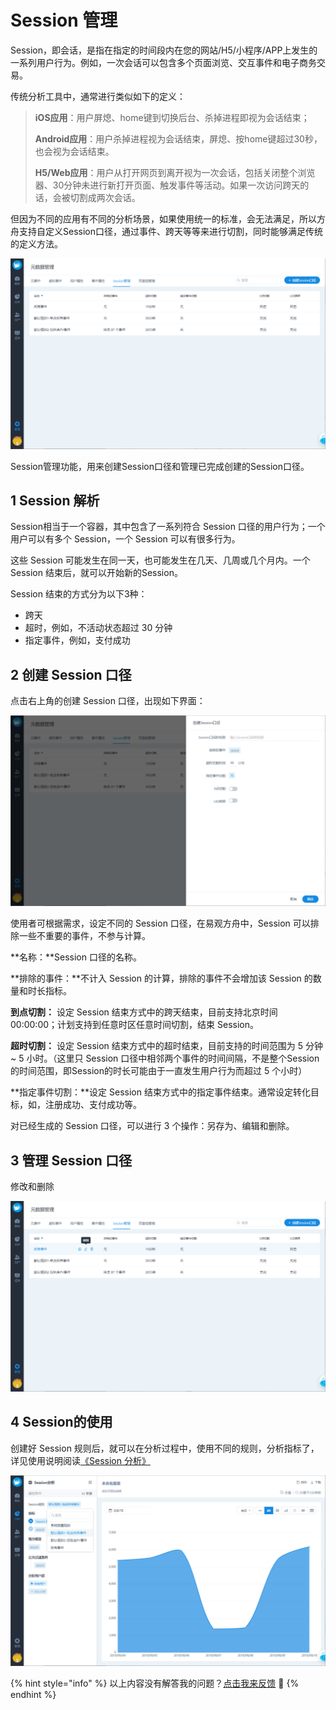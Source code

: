 # Session 管理

Session，即会话，是指在指定的时间段内在您的网站/H5/小程序/APP上发生的一系列用户行为。例如，一次会话可以包含多个页面浏览、交互事件和电子商务交易。

传统分析工具中，通常进行类似如下的定义：

> **iOS应用**：用户屏熄、home键到切换后台、杀掉进程即视为会话结束；
>
> **Android应用**：用户杀掉进程视为会话结束，屏熄、按home键超过30秒，也会视为会话结束。
>
> **H5/Web应用**：用户从打开网页到离开视为一次会话，包括关闭整个浏览器、30分钟未进行新打开页面、触发事件等活动。如果一次访问跨天的话，会被切割成两次会话。

但因为不同的应用有不同的分析场景，如果使用统一的标准，会无法满足，所以方舟支持自定义Session口径，通过事件、跨天等等来进行切割，同时能够满足传统的定义方法。

![](../../../.gitbook/assets/image%20%2896%29.png)

Session管理功能，用来创建Session口径和管理已完成创建的Session口径。

## 1 Session 解析

Session相当于一个容器，其中包含了一系列符合 Session 口径的用户行为；一个用户可以有多个 Session，一个 Session 可以有很多行为。

这些 Session 可能发生在同一天，也可能发生在几天、几周或几个月内。一个 Session 结束后，就可以开始新的Session。

Session 结束的方式分为以下3种：

* 跨天
* 超时，例如，不活动状态超过 30 分钟
* 指定事件，例如，支付成功

## 2 创建 Session 口径

点击右上角的创建 Session 口径，出现如下界面：

![](../../../.gitbook/assets/image%20%2858%29.png)

使用者可根据需求，设定不同的 Session 口径，在易观方舟中，Session 可以排除一些不重要的事件，不参与计算。

**名称：**Session 口径的名称。

**排除的事件：**不计入 Session 的计算，排除的事件不会增加该 Session 的数量和时长指标。

**到点切割：** 设定 Session 结束方式中的跨天结束，目前支持北京时间 00:00:00；计划支持到任意时区任意时间切割，结束 Session。

**超时切割：** 设定 Session 结束方式中的超时结束，目前支持的时间范围为 5 分钟 ~ 5 小时。（这里只 Session 口径中相邻两个事件的时间间隔，不是整个Session的时间范围，即Session的时长可能由于一直发生用户行为而超过 5 个小时）

**指定事件切割：**设定 Session 结束方式中的指定事件结束。通常设定转化目标，如，注册成功、支付成功等。

对已经生成的 Session 口径，可以进行 3 个操作：另存为、编辑和删除。

## 3 管理 Session 口径

修改和删除

![](../../../.gitbook/assets/image%20%2837%29.png)

## 4 Session的使用

创建好 Session 规则后，就可以在分析过程中，使用不同的规则，分析指标了，详见使用说明阅读[《Session 分析》](../../analytics/session.md)

![](../../../.gitbook/assets/image%20%28280%29.png)

{% hint style="info" %}
以上内容没有解答我的问题？[点击我来反馈](https://support.qq.com/products/118522/) 🚀
{% endhint %}

